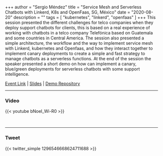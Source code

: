 +++
author = "Sergio Méndez"
title = "Service Mesh and Serverless Chatbots with Linkerd, K8s and OpenFaas, SG, México"
date = "2020-08-20"
description = ""
tags = [
    "kubernetes",
    "linkerd",
    "openfaas"
]
+++
This session presented the different challenges for telco companies when they deploy support chatbots for clients, this is based on a real experience of working with chatbots in a telco company Telefónica based on Guatemala and some countries in Central America.
The session also presented a simple architecture, the workflow and the way to implement service mesh with Linkerd, kubernetes and Openfaas, and how they interact together to implement canary deployments to create a simple and fast strategy to manage chatbots as a serverless functions.
At the end of the session the speaker presented a short demo on how can implement a canary, blue/green deployments for serverless chatbots with some support intelligence.

[Event Link](https://sg.com.mx/sgvirtual/sessions/service-mesh-and-serverless-chatbots-with-linkerd-k8s-and-openfaas/) | 
[Slides](https://b.link/kubeconeu2020-linkerd-openfaas) | 
[Demo Repository](https://github.com/sergioarmgpl/linkerd-openfaas-kubeconeu-2020)
<!--more-->
---

### Video

{{< youtube bNoeI_Wi-R0 >}}

<br>

---

### Tweet

{{< twitter_simple 1296546668624711688 >}}

<br>